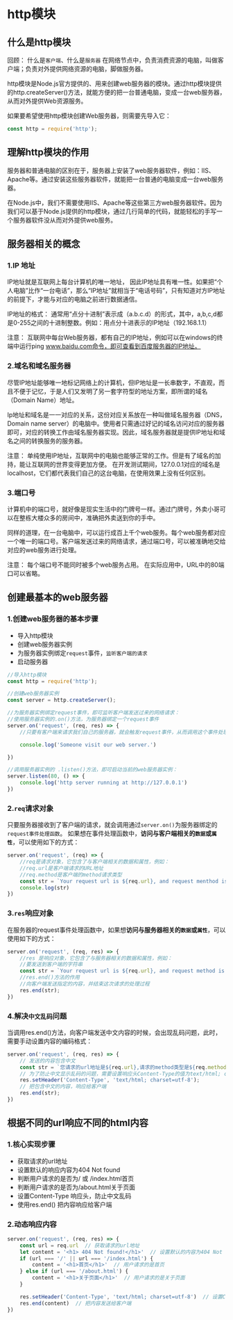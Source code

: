 # http模块
## 什么是http模块
回顾： 什么是`客户端`、什么是`服务器`
在网络节点中，负责消费资源的电脑，叫做客户端；负责对外提供网络资源的电脑，脚做服务器。

http模块是Node.js官方提供的、用来创建web服务器的模块。通过http模块提供的http.createServer()方法，就能方便的把一台普通电脑，变成一台web服务器，从而对外提供Web资源服务。

如果要希望使用http模块创建Web服务器，则需要先导入它：
``` js
const http = require('http');
```

## 理解http模块的作用
服务器和普通电脑的区别在于，服务器上安装了web服务器软件，例如：IIS、Apache等。通过安装这些服务器软件，就能把一台普通的电脑变成一台web服务器。

在Node.js中，我们不需要使用IIS、Apache等这些第三方web服务器软件。因为我们可以基于Node.js提供的http模块，通过几行简单的代码，就能轻松的手写一个服务器软件没从而对外提供web服务。

## 服务器相关的概念
### 1.IP 地址

IP地址就是互联网上每台计算机的唯一地址， 因此IP地址具有唯一性。如果把“个人电脑”比作“一台电话”，那么“IP地址”就相当于“电话号码”，只有知道对方IP地址的前提下，才能与对应的电脑之前进行数据通信。

IP地址的格式： 通常用“点分十进制”表示成（a.b.c.d）的形式，其中，a,b,c,d都是0-255之间的十进制整数。例如：用点分十进表示的IP地址（192.168.1.1）

注意：
互联网中每台Web服务器，都有自己的IP地址，例如可以在windows的终端中运行ping www.baidu.com命令，即可查看到百度服务器的IP地址。

### 2.域名和域名服务器

尽管IP地址能够唯一地标记网络上的计算机，但IP地址是一长串数字，不直观，而且不便于记忆，于是人们又发明了另一套字符型的地址方案，即所谓的域名（Domain Name）地址。

Ip地址和域名是一一对应的关系，这份对应关系放在一种叫做域名服务器（DNS，Domain name server）的电脑中。使用者只需通过好记的域名访问对应的服务器即可，对应的转换工作由域名服务器实现。因此，域名服务器就是提供IP地址和域名之间的转换服务的服务器。

注意：
单纯使用IP地址，互联网中的电脑也能够正常的工作。但是有了域名的加持，能让互联网的世界变得更加方便。
在开发测试期间，127.0.0.1对应的域名是localhost，它们都代表我们自己的这台电脑，在使用效果上没有任何区别。

### 3.端口号

计算机中的端口号，就好像是现实生活中的门牌号一样。通过门牌号，外卖小哥可以在整栋大楼众多的房间中，准确把外卖送到你的手中。

同样的道理，在一台电脑中，可以运行成百上千个web服务。每个web服务都对应一个唯一的端口号。客户端发送过来的网络请求，通过端口号，可以被准确地交给对应的web服务进行处理。

注意：
每个端口号不能同时被多个web服务占用。
在实际应用中，URL中的80端口可以省略。

## 创建最基本的web服务器
### 1.创建web服务器的基本步骤

- 导入http模块
- 创建web服务器实例
- 为服务器实例绑定`request`事件，`监听客户端的请求`
- 启动服务器

``` js
//导入http模块
const http = require('http');

//创建web服务器实例
const server = http.createServer();

//为服务器实例绑定request事件，即可监听客户端发送过来的网络请求：
//使用服务器实例的.on()方法，为服务器绑定一个request事件
server.on('request', (req, res) => {
	//只要有客户端来请求我们自己的服务器，就会触发request事件，从而调用这个事件处理函数

	console.log('Someone visit our web server.')

})

//调用服务器实例的 .listen()方法，即可启动当前的web服务器实例：
server.listen(80, () => {
	console.log('http server running at http://127.0.0.1')
})
```

### 2.`req`请求对象

只要服务器接收到了客户端的请求，就会调用通过`server.on()`为服务器绑定的`request事件处理函数`。
如果想在事件处理函数中，**访问与客户端相关的`数据`或`属性`**，可以使用如下的方式：

``` js
server.on('request', (req) => {
	//req是请求对象，它包含了与客户端相关的数据和属性，例如：
	//req.url是客户端请求的URL地址
	//req.method是客户端的method请求类型
	const str = `Your request url is ${req.url}, and request menthod is ${req.menthod}`;
	console.log(str)
})
```

### 3.`res`响应对象

在服务器的request事件处理函数中，如果想**访问与服务器相关的`数据`或`属性`**，可以使用如下的方式：

``` js
server.on('request', (req, res) => {
	//res 是响应对象，它包含了与服务器相关的数据和属性，例如：
	//要发送到客户端的字符串
	const str = `Your request url is ${req.url}, and request method is ${req.method}`;
	//res.end()方法的作用
	//向客户端发送指定的内容，并结束这次请求的处理过程
	res.end(str);
})
```

### 4.解决`中文乱码`问题

当调用res.end()方法，向客户端发送中文内容的时候，会出现乱码问题，此时，需要手动设置内容的编码格式：

``` js
server.on('request', (req, res) => {
	// 发送的内容包含中文
	const str = `您请求的url地址是${req.url},请求的method类型是${req.method}`;
	// 为了防止中文显示乱码的问题，需要设置响应头Content-Type的值为text/html; charset=utf-8
	res.setHeader('Content-Type', 'text/html; charset=utf-8');
	// 把包含中文的内容，响应给客户端
	res.end(str);
})
```

## 根据不同的url响应不同的html内容
### 1.核心实现步骤

- 获取请求的url地址
- 设置默认的响应内容为404 Not found
- 判断用户请求的是否为/ 或 /index.html首页
- 判断用户请求的是否为/about.html关于页面
- 设置Content-Type 响应头，防止中文乱码
- 使用res.end() 把内容响应给客户端

### 2.动态响应内容

``` js
server.on('request', (req, res) => {
	const url = req.url  // 获取请求的url地址
	let content = '<h1> 404 Not found!</h1>'  // 设置默认的内容为404 Not found 
	if (url === '/' || url === '/index.html') {
		content = '<h1>首页</h1>'  // 用户请求的是首页
	} else if (url === '/about.html') {
		content = '<h1>关于页面</h1>'  // 用户请求的是关于页面
	}

	res.setHeader('Content-Type', 'text/html; charset=utf-8')  // 设置Content-Type响应头， 防止中文乱码
	res.end(content)  // 把内容发送给客户端
})
```









